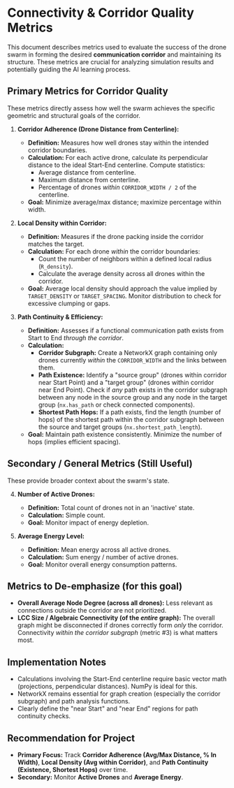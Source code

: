 # Connectivity & Corridor Quality Metrics

This document describes metrics used to evaluate the success of the drone swarm in forming the desired **communication corridor** and maintaining its structure. These metrics are crucial for analyzing simulation results and potentially guiding the AI learning process.

## Primary Metrics for Corridor Quality

These metrics directly assess how well the swarm achieves the specific geometric and structural goals of the corridor.

1.  **Corridor Adherence (Drone Distance from Centerline):**
    *   **Definition:** Measures how well drones stay within the intended corridor boundaries.
    *   **Calculation:** For each active drone, calculate its perpendicular distance to the ideal Start-End centerline. Compute statistics:
        *   Average distance from centerline.
        *   Maximum distance from centerline.
        *   Percentage of drones *within* `CORRIDOR_WIDTH / 2` of the centerline.
    *   **Goal:** Minimize average/max distance; maximize percentage within width.

2.  **Local Density within Corridor:**
    *   **Definition:** Measures if the drone packing inside the corridor matches the target.
    *   **Calculation:** For each drone *within* the corridor boundaries:
        *   Count the number of neighbors within a defined local radius (`R_density`).
        *   Calculate the average density across all drones within the corridor.
    *   **Goal:** Average local density should approach the value implied by `TARGET_DENSITY` or `TARGET_SPACING`. Monitor distribution to check for excessive clumping or gaps.

3.  **Path Continuity & Efficiency:**
    *   **Definition:** Assesses if a functional communication path exists from Start to End *through the corridor*.
    *   **Calculation:**
        *   **Corridor Subgraph:** Create a NetworkX graph containing only drones currently *within* the `CORRIDOR_WIDTH` and the links between them.
        *   **Path Existence:** Identify a "source group" (drones within corridor near Start Point) and a "target group" (drones within corridor near End Point). Check if *any* path exists in the corridor subgraph between any node in the source group and any node in the target group (`nx.has_path` or check connected components).
        *   **Shortest Path Hops:** If a path exists, find the length (number of hops) of the shortest path within the corridor subgraph between the source and target groups (`nx.shortest_path_length`).
    *   **Goal:** Maintain path existence consistently. Minimize the number of hops (implies efficient spacing).

## Secondary / General Metrics (Still Useful)

These provide broader context about the swarm's state.

4.  **Number of Active Drones:**
    *   **Definition:** Total count of drones not in an 'inactive' state.
    *   **Calculation:** Simple count.
    *   **Goal:** Monitor impact of energy depletion.

5.  **Average Energy Level:**
    *   **Definition:** Mean energy across all active drones.
    *   **Calculation:** Sum energy / number of active drones.
    *   **Goal:** Monitor overall energy consumption patterns.

## Metrics to De-emphasize (for this goal)

*   **Overall Average Node Degree (across all drones):** Less relevant as connections outside the corridor are not prioritized.
*   **LCC Size / Algebraic Connectivity (of the *entire* graph):** The overall graph might be disconnected if drones correctly form *only* the corridor. Connectivity *within the corridor subgraph* (metric #3) is what matters most.

## Implementation Notes
*   Calculations involving the Start-End centerline require basic vector math (projections, perpendicular distances). NumPy is ideal for this.
*   NetworkX remains essential for graph creation (especially the corridor subgraph) and path analysis functions.
*   Clearly define the "near Start" and "near End" regions for path continuity checks.

## Recommendation for Project
*   **Primary Focus:** Track **Corridor Adherence (Avg/Max Distance, % In Width)**, **Local Density (Avg within Corridor)**, and **Path Continuity (Existence, Shortest Hops)** over time.
*   **Secondary:** Monitor **Active Drones** and **Average Energy**.
